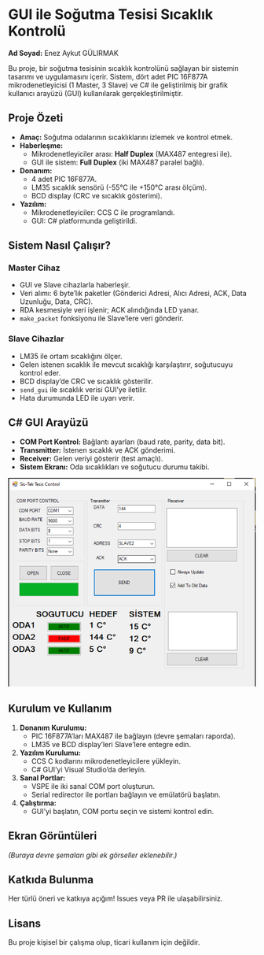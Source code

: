 # GUI ile Soğutma Tesisi Sıcaklık Kontrolü

**Ad Soyad:** Enez Aykut GÜLIRMAK  

Bu proje, bir soğutma tesisinin sıcaklık kontrolünü sağlayan bir sistemin tasarımı ve uygulamasını içerir. Sistem, dört adet PIC 16F877A mikrodenetleyicisi (1 Master, 3 Slave) ve C# ile geliştirilmiş bir grafik kullanıcı arayüzü (GUI) kullanılarak gerçekleştirilmiştir.

## Proje Özeti
- **Amaç:** Soğutma odalarının sıcaklıklarını izlemek ve kontrol etmek.
- **Haberleşme:** 
  - Mikrodenetleyiciler arası: **Half Duplex** (MAX487 entegresi ile).
  - GUI ile sistem: **Full Duplex** (iki MAX487 paralel bağlı).
- **Donanım:** 
  - 4 adet PIC 16F877A.
  - LM35 sıcaklık sensörü (-55°C ile +150°C arası ölçüm).
  - BCD display (CRC ve sıcaklık gösterimi).
- **Yazılım:** 
  - Mikrodenetleyiciler: CCS C ile programlandı.
  - GUI: C# platformunda geliştirildi.

## Sistem Nasıl Çalışır?
### Master Cihaz
- GUI ve Slave cihazlarla haberleşir.
- Veri alımı: 6 byte’lık paketler (Gönderici Adresi, Alıcı Adresi, ACK, Data Uzunluğu, Data, CRC).
- RDA kesmesiyle veri işlenir; ACK alındığında LED yanar.
- `make_packet` fonksiyonu ile Slave’lere veri gönderir.

### Slave Cihazlar
- LM35 ile ortam sıcaklığını ölçer.
- Gelen istenen sıcaklık ile mevcut sıcaklığı karşılaştırır, soğutucuyu kontrol eder.
- BCD display’de CRC ve sıcaklık gösterilir.
- `send_gui` ile sıcaklık verisi GUI’ye iletilir.
- Hata durumunda LED ile uyarı verir.

## C# GUI Arayüzü
- **COM Port Kontrol:** Bağlantı ayarları (baud rate, parity, data bit).
- **Transmitter:** İstenen sıcaklık ve ACK gönderimi.
- **Receiver:** Gelen veriyi gösterir (test amaçlı).
- **Sistem Ekranı:** Oda sıcaklıkları ve soğutucu durumu takibi.

![GUI Arayüzü](https://github.com/CelciusZ/Cooling-Plant-System/raw/master/GUI.PNG)

## Kurulum ve Kullanım
1. **Donanım Kurulumu:**
   - PIC 16F877A’ları MAX487 ile bağlayın (devre şemaları raporda).
   - LM35 ve BCD display’leri Slave’lere entegre edin.
2. **Yazılım Kurulumu:**
   - CCS C kodlarını mikrodenetleyicilere yükleyin.
   - C# GUI’yi Visual Studio’da derleyin.
3. **Sanal Portlar:**
   - VSPE ile iki sanal COM port oluşturun.
   - Serial redirector ile portları bağlayın ve emülatörü başlatın.
4. **Çalıştırma:**
   - GUI’yi başlatın, COM portu seçin ve sistemi kontrol edin.

## Ekran Görüntüleri
*(Buraya devre şemaları gibi ek görseller eklenebilir.)*

## Katkıda Bulunma
Her türlü öneri ve katkıya açığım! Issues veya PR ile ulaşabilirsiniz.

## Lisans
Bu proje kişisel bir çalışma olup, ticari kullanım için değildir.

